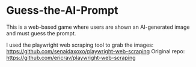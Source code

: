 # Guess-the-AI-Prompt
This is a web-based game where users are shown an AI-generated image and must guess the prompt.

I used the playwright web scraping tool to grab the images: https://github.com/senaidaxoxo/playwright-web-scraping
Original repo: https://github.com/ericrav/playwright-web-scraping
